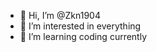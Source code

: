 - 👋 Hi, I’m @Zkn1904
- 👀 I’m interested in everything 
- 🌱 I’m learning coding currently 

<!---
Zkn1904/Zkn1904 is a ✨ special ✨ repository because its `README.md` (this file) appears on your GitHub profile.
You can click the Preview link to take a look at your changes.
--->
